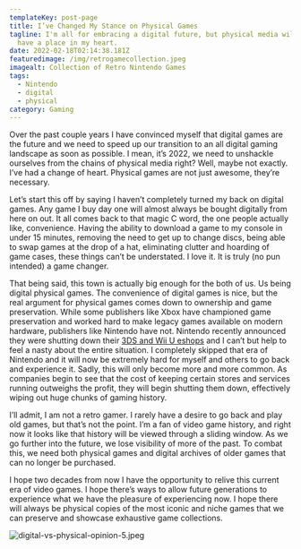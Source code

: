 ```yaml
---
templateKey: post-page
title: I’ve Changed My Stance on Physical Games
tagline: I'm all for embracing a digital future, but physical media will always
  have a place in my heart.
date: 2022-02-18T02:14:38.181Z
featuredimage: /img/retrogamecollection.jpeg
imagealt: Collection of Retro Nintendo Games
tags:
  - Nintendo
  - digital
  - physical
category: Gaming
---
```

Over the past couple years I have convinced myself that digital games are the future and we need to speed up our transition to an all digital gaming landscape as soon as possible. I mean, it’s 2022, we need to unshackle ourselves from the chains of physical media right? Well, maybe not exactly. I’ve had a change of heart. Physical games are not just awesome, they’re necessary. 

Let’s start this off by saying I haven’t completely turned my back on digital games. Any game I buy day one will almost always be bought digitally from here on out. It all comes back to that magic C word, the one people actually like, convenience. Having the ability to download a game to my console in under 15 minutes, removing the need to get up to change discs, being able to swap games at the drop of a hat, eliminating clutter and hoarding of game cases, these things can’t be understated. I love it. It is truly (no pun intended) a game changer.

That being said, this town is actually big enough for the both of us. Us being digital physical games. The convenience of digital games is nice, but the real argument for physical games comes down to ownership and game preservation. While some publishers like Xbox have championed game preservation and worked hard to make legacy games available on modern hardware, publishers like Nintendo have not. Nintendo recently announced they were shutting down their [3DS and Wii U eshops](https://www.fanbyte.com/news/nintendo-eshop-3ds-wii-u-shutdown/) and I can’t but help to feel a nasty about the entire situation. I completely skipped that era of Nintendo and it will now be extremely hard for myself and others to go back and experience it. Sadly, this will only become more and more common. As companies begin to see that the cost of keeping certain stores and services running outweighs the profit, they will begin shutting them down, effectively wiping out huge chunks of gaming history.

I’ll admit, I am not a retro gamer. I rarely have a desire to go back and play old games, but that’s not the point. I’m a fan of video game history, and right now it looks like that history will be viewed through a sliding window. As we go further into the future, we lose visibility of more  of the past. To combat this, we need both physical games and digital archives of older games that can no longer be purchased. 

I hope two decades from now I have the opportunity to relive this current era of video games. I hope there’s ways to allow future generations to experience what we have the pleasure of experiencing now. I hope there will always be physical copies of the most iconic and niche games that we can preserve and showcase exhaustive game collections. 

![digital-vs-physical-opinion-5.jpeg](/img/digital-vs-physical-opinion-5.jpeg)
